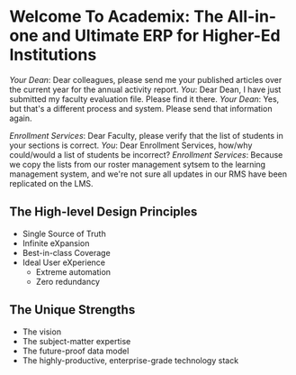 # Welcome To Academix: The All-in-one and Ultimate ERP for Higher-Ed Institutions
*Your Dean*: Dear colleagues, please send me your published articles over the current year for the annual activity report. *You*: Dear Dean, I have just submitted my faculty evaluation file. Please find it there. *Your Dean*: Yes, but that's a different process and system. Please send that information again.

*Enrollment Services*: Dear Faculty, please verify that the list of students in your sections is correct. *You*: Dear Enrollment Services, how/why could/would a list of students be incorrect? *Enrollment Services*: Because we copy the lists from our roster management sytsem to the learning management system, and we're not sure all updates in our RMS have been replicated on the LMS.

## The High-level Design Principles
- Single Source of Truth
- Infinite eXpansion
- Best-in-class Coverage
- Ideal User eXperience
  - Extreme automation
  - Zero redundancy

## The Unique Strengths
- The vision
- The subject-matter expertise
- The future-proof data model
- The highly-productive, enterprise-grade technology stack
